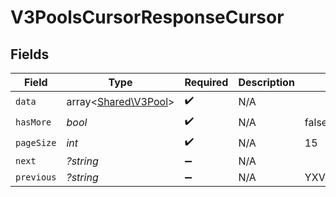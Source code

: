 # V3PoolsCursorResponseCursor


## Fields

| Field                                                 | Type                                                  | Required                                              | Description                                           | Example                                               |
| ----------------------------------------------------- | ----------------------------------------------------- | ----------------------------------------------------- | ----------------------------------------------------- | ----------------------------------------------------- |
| `data`                                                | array<[Shared\V3Pool](../../Models/Shared/V3Pool.md)> | :heavy_check_mark:                                    | N/A                                                   |                                                       |
| `hasMore`                                             | *bool*                                                | :heavy_check_mark:                                    | N/A                                                   | false                                                 |
| `pageSize`                                            | *int*                                                 | :heavy_check_mark:                                    | N/A                                                   | 15                                                    |
| `next`                                                | *?string*                                             | :heavy_minus_sign:                                    | N/A                                                   |                                                       |
| `previous`                                            | *?string*                                             | :heavy_minus_sign:                                    | N/A                                                   | YXVsdCBhbmQgYSBtYXhpbXVtIG1heF9yZXN1bHRzLol=          |